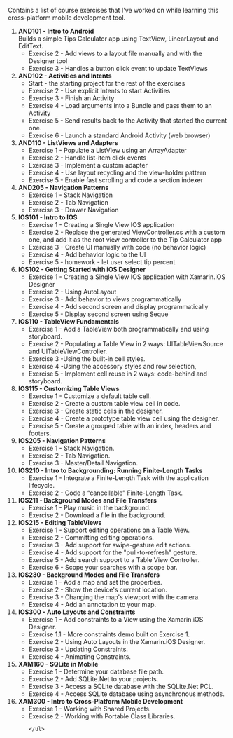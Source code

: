﻿
Contains a list of course exercises that I've worked on while learning this cross-platform mobile development tool.


<ol>
 <li><b>AND101 - Intro to Android</b> <br>
 Builds a simple Tips Calculator app using  TextView, LinearLayout and EditText.
   <ul>
    <li>Exercise 2 - Add views to a layout file manually and with the Designer tool
    </li>
    <li>Exercise 3 - Handles a button click event to update TextViews
    </li>
   </ul> 
 </li>
  <li><b>AND102 - Activities and Intents</b>
   <ul>
    <li>Start - the starting project for the rest of the exercises
    </li>
    <li>Exercise 2 - Use explicit Intents to start Activities
    </li>
    <li>Exercise 3 - Finish an Activity
    </li>
    <li>Exercise 4 - Load arguments into a Bundle and pass them to an Activity
    </li>
    <li>Exercise 5 - Send results back to the Activity that started the current one.
    </li>
    <li>Exercise 6 - Launch a standard Android Activity (web browser)
    </li>
    </ul>
 </li>
 <li><b>AND110 - ListViews and Adapters</b>
   <ul>
    <li>Exercise 1 - Populate a ListView using an ArrayAdapter
    </li>
    <li>Exercise 2 - Handle list-item click events
    </li>
    <li>Exercise 3 - Implement a custom adapter
    </li>
    <li>Exercise 4 - Use layout recycling and the view-holder pattern
    </li>
    <li>Exercise 5 - Enable fast scrolling and code a section indexer
    </li>
    </ul>
 </li>
 <li><b>AND205 - Navigation Patterns</b>
   <ul>
    <li>Exercise 1 - Stack Navigation
    </li>
    <li>Exercise 2 - Tab Navigation
    </li>
    <li>Exercise 3 - Drawer Navigation
    </li>
   </ul>
 </li>
</li>
   <li><b>IOS101 - Intro to IOS</b>
   <ul>
    <li>Exercise 1 - Creating a Single View IOS application
    </li>
    <li>Exercise 2 - Replace the generated ViewController.cs with a custom one, and add it
as the root view controller to the Tip Calculator app
    </li>
    <li>Exercise 3 - Create UI manually with code (no behavior logic)
    </li>
    <li>Exercise 4 - Add behavior logic to the UI
    </li>
    <li>Exercise 5 - homework - let user select tip percent
    </li>
   </ul>
 </li>
</li>
  <li><b>IOS102 - Getting Started with iOS Designer</b>
   <ul>
    <li>Exercise 1 - Creating a Single View IOS application with Xamarin.iOS Designer
    </li>
    <li>Exercise 2 - Using AutoLayout
    </li>
    <li>Exercise 3 - Add behavior to views programmatically
    </li>
    <li>Exercise 4 - Add second screen and display programmatically
    </li>
    <li>Exercise 5 - Display second screen using Seque
    </li>
   </ul>
 </li>
  <li><b>IOS110 - TableView Fundamentals</b>
   <ul>
    <li>Exercise 1 - Add a TableView both programmatically and using storyboard.
    </li>
    <li>Exercise 2 - Populating a Table View in 2 ways: UITableViewSource and UITableViewController.
    </li>
    <li>Exercise 3 -Using the built-in cell styles.
    </li>
    <li>Exercise 4 -Using the accessory styles and row selection,
    </li>
    <li>Exercise 5 - Implement cell reuse in 2 ways: code-behind and storyboard.
    </li>
   </ul>
  </li>
  <li><b>IOS115 - Customizing Table Views</b>
   <ul>
    <li>Exercise 1 - Customize a default table cell.
    </li>
    <li>Exercise 2 - Create a custom table view cell in code.
    </li>
    <li>Exercise 3 - Create static cells in the designer.
    </li>
    <li>Exercise 4 - Create a prototype table view cell using the designer.
    </li>
    <li>Exercise 5 - Create a grouped table with an index, headers and footers.
    </li>
   </ul>
  </li>
  <li><b>IOS205 - Navigation Patterns</b>
   <ul>
    <li>Exercise 1 - Stack Navigation.
    </li>
    <li>Exercise 2 - Tab Navigation.
    </li>
    <li>Exercise 3 - Master/Detail Navigation.
    </li>
   </ul>
  </li>
  <li><b>IOS210 - Intro to Backgrounding: Running Finite-Length Tasks</b>
   <ul>
    <li>Exercise 1 - Integrate a Finite-Length Task with the application lifecycle.
    </li>
    <li>Exercise 2 - Code a “cancellable” Finite-Length Task.
    </li>
   </ul>
  </li>
  <li><b>IOS211 - Background Modes and File Transfers</b>
   <ul>
    <li>Exercise 1 - Play music in the background.
    </li>
    <li>Exercise 2 - Download a file in the background.
    </li>
   </ul>
  </li>
  <li><b>IOS215 - Editing TableViews</b>
   <ul>
    <li>Exercise 1 - Support editing operations on a Table View.
    </li>
    <li>Exercise 2 - Committing editing operations.
    </li>
    <li>Exercise 3 - Add support for swipe-gesture edit actions.
    </li>
    <li>Exercise 4 - Add support for the "pull-to-refresh" gesture.
    </li>
    <li>Exercise 5 - Add search support to a Table View Controller.
    </li>
    <li>Exercise 6 - Scope your searches with a scope bar.
    </li>
   </ul>
  </li>
  <li><b>IOS230 - Background Modes and File Transfers</b>
   <ul>
    <li>Exercise 1 - Add a map and set the properties.
    </li>
    <li>Exercise 2 - Show the device's current location.
    </li>
    <li>Exercise 3 - Changing the map's viewport with the camera.
    </li>
    <li>Exercise 4 - Add an annotation to your map.
    </li>
    </ul>
  </li>  
  <li><b>IOS300 - Auto Layouts and Constraints</b>
   <ul>
    <li>Exercise 1 - Add constraints to a View using the Xamarin.iOS Designer.
    </li>
    <li>Exercise 1.1 - More constraints demo built on Exercise 1.
    </li>
    <li>Exercise 2 - Using Auto Layouts in the Xamarin.iOS Designer.
    </li>
    <li>Exercise 3 - Updating Constraints.
    </li>
    <li>Exercise 4 - Animating Constraints.
    </li>
    </ul>
  </li>

  <li><b>XAM160 - SQLite in Mobile</b>
   <ul>
    <li>Exercise 1 - Determine your database file path.
    </li>
    <li>Exercise 2 - Add SQLite.Net to your projects.
    </li>
    <li>Exercise 3 - Access a SQLite database with the SQLite.Net PCL.
    </li>
    <li>Exercise 4 - Access SQLite database using asynchronous methods.
    </li>
   </ul>
  </li>

  <li><b>XAM300 - Intro to Cross-Platform Mobile Development</b>
   <ul>
    <li>Exercise 1 - Working with Shared Projects.
    </li>
    <li>Exercise 2 - Working with Portable Class Libraries.
    </li>

    </ul>
  </li>

</ol>


